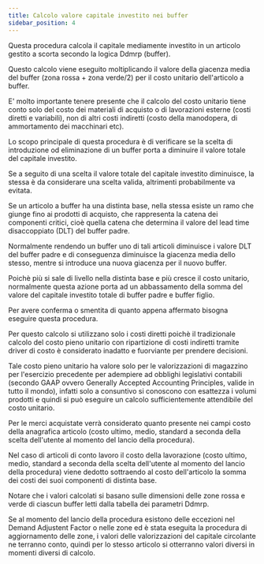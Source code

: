 ```yaml
---
title: Calcolo valore capitale investito nei buffer
sidebar_position: 4
---
```


Questa procedura calcola il capitale mediamente investito in un articolo gestito a scorta secondo la logica Ddmrp (buffer).

Questo calcolo viene eseguito moltiplicando il valore della giacenza media del buffer (zona rossa + zona verde/2) per il costo unitario dell'articolo a buffer.

E' molto importante tenere presente che il calcolo del costo unitario tiene conto solo del costo dei materiali  di acquisto o di lavorazioni esterne (costi diretti e variabili), non di altri costi indiretti (costo della manodopera, di ammortamento dei macchinari etc).

Lo scopo principale di questa procedura è di verificare se la scelta di introduzione od eliminazione di un buffer porta a diminuire il valore totale del capitale investito.

Se a seguito di una scelta il valore totale del capitale investito diminuisce, la stessa è da considerare una scelta valida, altrimenti probabilmente va evitata.

Se un articolo a buffer ha una distinta base, nella stessa esiste un ramo che giunge fino ai prodotti di acquisto, che rappresenta la catena dei componenti critici, cioè quella catena che determina il valore del lead time disaccoppiato (DLT) del buffer padre.

Normalmente rendendo un buffer uno di tali articoli diminuisce i valore DLT del buffer padre e di conseguenza diminuisce la giacenza media dello stesso, mentre si introduce una nuova giacenza per il nuovo buffer.

Poichè più si sale di livello nella distinta base e più cresce il costo unitario, normalmente questa azione porta ad un abbassamento della somma del valore del capitale investito totale di buffer padre e buffer figlio.

Per avere conferma o smentita di quanto appena affermato bisogna eseguire questa procedura.

Per questo calcolo si utilizzano solo i costi diretti poichè il tradizionale calcolo del costo pieno unitario con ripartizione di costi indiretti tramite driver di costo è considerato inadatto e fuorviante per prendere decisioni.

Tale costo pieno unitario ha valore solo per le valorizzazioni di magazzino per l'esercizio precedente per adempiere ad obblighi legislativi contabili (secondo GAAP ovvero Generally Accepted Accounting Principles, valide in tutto il mondo), infatti solo a consuntivo si conoscono con esattezza i volumi prodotti e quindi si può eseguire un calcolo sufficientemente attendibile del costo unitario.

Per le merci acquistate verrà considerato quanto presente nei campi costo della anagrafica articolo (costo ultimo, medio, standard a seconda della scelta dell'utente al momento del lancio della procedura).

Nel caso di articoli di conto lavoro il costo della lavorazione (costo ultimo, medio, standard a seconda della scelta dell'utente al momento del lancio della procedura) viene dedotto sottraendo al costo dell'articolo la somma dei costi dei suoi componenti di distinta base.

Notare che i valori calcolati si basano sulle dimensioni delle zone rossa e verde di ciascun buffer letti dalla tabella dei parametri Ddmrp.

Se al momento del lancio della procedura esistono delle eccezioni nel Demand Adjustent Factor o nelle zone ed è stata eseguita la procedura di aggiornamento delle zone, i valori delle valorizzazioni del capitale circolante ne terranno conto, quindi per lo stesso articolo si otterranno valori diversi in momenti diversi di calcolo.

